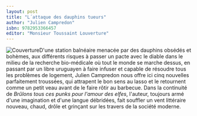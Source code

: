 ```yaml
---
layout: post
title: "L´attaque des dauphins tueurs"
author: "Julien Campredon"
isbn: 9782953366457
editor: "Monsieur Toussaint Louverture"
---
```


![Couverture](/img/9782953366457.jpg)D'une station balnéaire menacée par des dauphins obsédés et bohèmes, aux différents risques à passer un pacte avec le diable dans le milieu de la recherche bio-médicale où tout le monde se marche dessus, en passant par un libre uruguayen à faire infuser et capable de résoudre tous les problèmes de logement, Julien Campredon nous offre ici cinq nouvelles parfaitement troussées, qui attrapent le bon sens au lasso et le retournent comme un petit veau avant de le faire rôtir au barbecue. Dans la continuité de *Brûlons tous ces punks pour l'amour des elfes*, l'auteur, toujours armé d'une imagination et d'une langue débridées, fait souffler un vent littéraire nouveau, chaud, drôle et grinçant sur les travers de la société moderne.